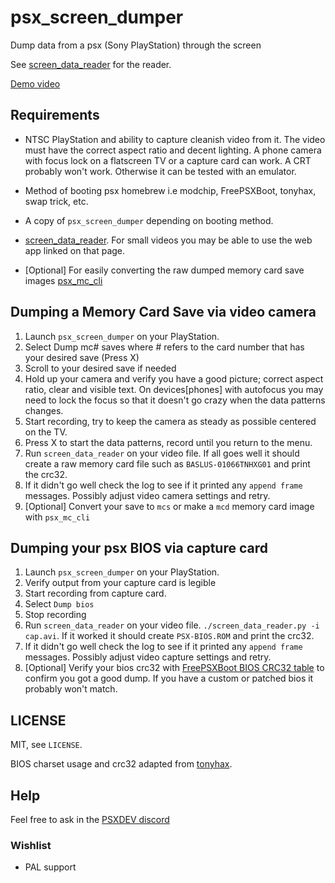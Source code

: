 psx_screen_dumper
=================

Dump data from a psx (Sony PlayStation) through the screen

See [screen_data_reader](https://github.com/G4Vi/screen_data_reader/) for the reader.

[Demo video](https://www.youtube.com/watch?v=dxf2u5wmo0I)

## Requirements
* NTSC PlayStation and ability to capture cleanish video from it. The video must have the correct aspect ratio and decent lighting. A phone camera with focus lock on a flatscreen TV or a capture card can work. A CRT probably won't work. Otherwise it can be tested with an emulator.

* Method of booting psx homebrew i.e modchip, FreePSXBoot, tonyhax, swap trick, etc.

* A copy of `psx_screen_dumper` depending on booting method.

* [screen_data_reader](https://github.com/G4Vi/screen_data_reader/). For small videos you may be able to use the web app linked on that page.

* [Optional] For easily converting the raw dumped memory card save images [psx_mc_cli](https://github.com/G4Vi/psx_mc_cli)

## Dumping a Memory Card Save via video camera

1. Launch `psx_screen_dumper` on your PlayStation.
2. Select Dump mc# saves where # refers to the card number that has your desired save (Press X)
3. Scroll to your desired save if needed
4. Hold up your camera and verify you have a good picture; correct aspect ratio, clear and visible text. On devices[phones] with autofocus you may need to lock the focus so that it doesn't go crazy when the data patterns changes.
5. Start recording, try to keep the camera as steady as possible centered on the TV.
6. Press X to start the data patterns, record until you return to the menu.
7. Run `screen_data_reader` on your video file. If all goes well it should create a raw memory card file such as `BASLUS-01066TNHXG01` and print the crc32.
8. If it didn't go well check the log to see if it printed any `append frame` messages. Possibly adjust video camera settings and retry.
9. [Optional] Convert your save to `mcs` or make a `mcd` memory card image with `psx_mc_cli`

## Dumping your psx BIOS via capture card
1. Launch `psx_screen_dumper` on your PlayStation.
2. Verify output from your capture card is legible
3. Start recording from capture card.
4. Select `Dump bios`
5. Stop recording
6. Run `screen_data_reader` on your video file. `./screen_data_reader.py -i cap.avi`. If it worked it should create `PSX-BIOS.ROM` and print the crc32.
7. If it didn't go well check the log to see if it printed any `append frame` messages. Possibly adjust video capture settings and retry.
8. [Optional] Verify your bios crc32 with [FreePSXBoot BIOS CRC32 table](https://github.com/brad-lin/FreePSXBoot#downloads) to confirm you got a good dump. If you have a custom or patched bios it probably won't match.

## LICENSE
MIT, see `LICENSE`.


BIOS charset usage and crc32 adapted from [tonyhax](https://github.com/socram8888/tonyhax/).

## Help

Feel free to ask in the [PSXDEV discord](https://discord.gg/QByKPpH) 

### Wishlist
- PAL support